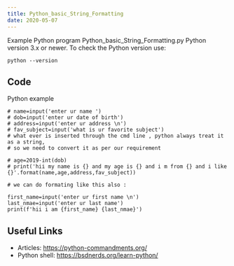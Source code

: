 ```yaml
---
title: Python_basic_String_Formatting
date: 2020-05-07
---
```

Example Python program Python_basic_String_Formatting.py
Python version 3.x or newer.
To check the Python version use:

    python --version


## Code

Python example

    # name=input('enter ur name ')
    # dob=input('enter ur date of birth')
    # address=input('enter ur address \n')
    # fav_subject=input('what is ur favorite subject')
    # what ever is inserted through the cmd line , python always treat it as a string,
    # so we need to convert it as per our requirement
    
    # age=2019-int(dob)
    # print('hii my name is {} and my age is {} and i m from {} and i like {}'.format(name,age,address,fav_subject))
    
    # we can do formating like this also :
    
    first_name=input('enter ur first name \n')
    last_nmae=input('enter ur last name')
    print(f'hii i am {first_name} {last_nmae}')

## Useful Links

- Articles: https://python-commandments.org/
- Python shell: https://bsdnerds.org/learn-python/
